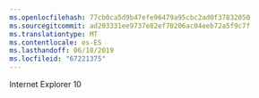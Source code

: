 ```yaml
---
ms.openlocfilehash: 77cb0ca5d9b47efe96479a95cbc2ad0f37832050
ms.sourcegitcommit: ad203331ee9737e82ef70206ac04eeb72a5f9c7f
ms.translationtype: MT
ms.contentlocale: es-ES
ms.lasthandoff: 06/18/2019
ms.locfileid: "67221375"
---
```

Internet Explorer 10